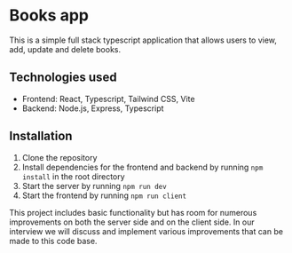 # Books app 

This is a simple full stack typescript application that allows users to view, add, update and delete books.

## Technologies used

- Frontend: React, Typescript, Tailwind CSS, Vite
- Backend: Node.js, Express, Typescript

## Installation

1. Clone the repository
2. Install dependencies for the frontend and backend by running `npm install` in the root directory
3. Start the server by running `npm run dev`
4. Start the frontend by running `npm run client`

This project includes basic functionality but has room for numerous improvements on both the server side and on the client side.
In our interview we will discuss and implement various improvements that can be made to this code base.
